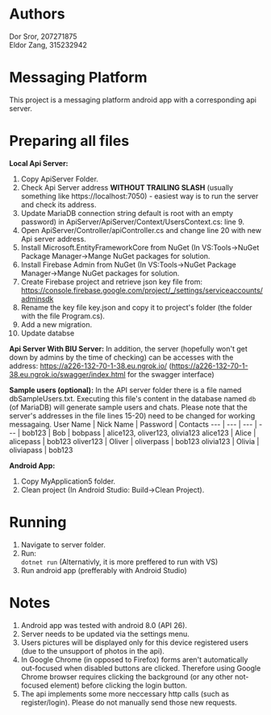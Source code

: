 # Authors
Dor Sror, 207271875  
Eldor Zang, 315232942  
# Messaging Platform
This project is a messaging platform android app with a corresponding api server.



# Preparing all files

**Local Api Server:**  
1. Copy ApiServer Folder.
2. Check Api Server address **WITHOUT TRAILING SLASH** (usually something like https://localhost:7050) - easiest way is to run the server and check its address.
3. Update MariaDB connection string default is root with an empty password) in ApiServer/ApiServer/Context/UsersContext.cs: line 9.
4. Open ApiServer/Controller/apiController.cs and change line 20 with new Api server address.
5. Install Microsoft.EntityFrameworkCore from NuGet (In VS:Tools->NuGet Package Manager->Mange NuGet packages for solution.
6. Install Firebase Admin from NuGet (In VS:Tools->NuGet Package Manager->Mange NuGet packages for solution.
7. Create Firebase project and retrieve json key file from: https://console.firebase.google.com/project/_/settings/serviceaccounts/adminsdk
8. Rename the key file key.json and copy it to project's folder (the folder with the file Program.cs).
9. Add a new migration.
10. Update databse 

**Api Server With BIU Server:** 
In addition, the server (hopefully won't get down by admins by the time of checking) can be accesses with the address: https://a226-132-70-1-38.eu.ngrok.io/
(https://a226-132-70-1-38.eu.ngrok.io/swagger/index.html for the swagger interface)


**Sample users (optional):** 
In the API server folder there is a file named dbSampleUsers.txt.
Executing this file's content in the database named `db` (of MariaDB) will generate sample users and chats. 
Please note that the server's addresses in the file lines 15-20) need to be changed for working messagaing. 
User Name | Nick Name | Password | Contacts
--- | --- | --- | --- |
bob123 | Bob | bobpass | alice123, oliver123, olivia123
alice123 | Alice | alicepass | bob123
oliver123 | Oliver | oliverpass | bob123
olivia123 | Olivia | oliviapass | bob123

**Android App:**  
1. Copy MyApplication5 folder.
2. Clean project (In Android Studio: Build->Clean Project). 

# Running
1. Navigate to server folder.
2. Run:  
`dotnet run`
(Alternativly, it is more preffered to run with VS)
3. Run android app (prefferably with Android Studio) 

# Notes
1. Android app was tested with android 8.0 (API 26).
2. Server needs to be updated via the settings menu.
3. Users pictures will be displayed only for this device registered users (due to the unsupport of photos in the api).
4. In Google Chrome (in opposed to Firefox) forms aren't automatically out-focused when disabled buttons are clicked. Therefore using Google Chrome browser requires clicking the background (or any other not-focused element) before clicking the login button.
5. The api implements some more neccessary http calls (such as register/login). Please do not manually send those new requests.
